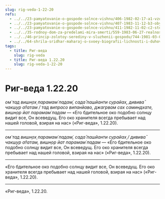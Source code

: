 ```yaml
---
slug: rig-veda-1-22-20
refs:
  - ../../23-pamyatovanie-o-gospode-solnce-vishnu/406-1982-02-17-a1-vzor-lyubyashhego-hranitelya-glavnaya-mantra-rigvedy.md
  - ../../23-pamyatovanie-o-gospode-solnce-vishnu/407-1983-11-12-b3-obyasnenie-stiha-rigvedy-1-22-20-dopolnennogo-i-rasshirennogo-shridharom-mahadzhem.md
  - ../../23-pamyatovanie-o-gospode-solnce-vishnu/411-1982-11-02-c2-stopy-vishnu-podobny-solntsu-glavnaya-mantra-rigvedy.md
  - ../../35-rodnoy-dom-za-predelami-mira-smerti/559-1983-06-27-realnost-very-za-predelami-mira-smerti.md
  - ../../46-princip-zolotoy-serediny-v-sluzhenii-gospodu/744-1981-03-07-a3-b1-b4-sredinnyj-put-pri-obshhenii-s-protivopolozhnym-polom.md
  - ../../64-shrila-sridhar-maharaj-o-svoey-biografii-lichnosti-i-duhovnom-opyte/980-1982-02-18-b4-v-plenu-vysshego-soznaniya.md
tags:
  - title: Риг-веда
    slug: rig-veda
  - title: Риг-веда 1.22.20
    slug: rig-veda-1-22-20
---
```


# Риг-веда 1.22.20

*ом̇ тад вишн̣ох̣ парамам̇ падам̇, сада̄ пашйанти сурайах̣, дивива̄ чакшур а̄татам / тад випрасо випанйаво, джагрвам сах саминдхате, вишн̣ор йат парамам̇ падам* — «Его бдительное око подобно солнцу видит все, Он всеведущ. Его око хранителя всегда пребывает над нашей головой, взирая на нас» («Риг-веда», 1.22.20).

---

*ом̇ тад вишн̣ох̣ парамам̇ падам̇, сада̄ пашйанти сурайах̣ / дивива̄ чакшур а̄татам, вишн̣ор йат парамам̇ падам* — «Его бдительное око подобно солнцу видит все, Он всеведущ. Его око хранителя всегда пребывает над нашей головой, взирая на нас» («Риг-веда», 1.22.20).

---

«Его бдительное око подобно солнцу видит все, Он всеведущ. Его око хранителя всегда пребывает над нашей головой, взирая на нас» («Риг-веда», 1.22.20).

---

«Риг-веда», 1.22.20.
